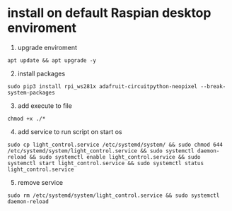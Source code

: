 # install on default Raspian desktop enviroment
1. upgrade enviroment
```
apt update && apt upgrade -y
```
2. install packages
```
sudo pip3 install rpi_ws281x adafruit-circuitpython-neopixel --break-system-packages
```
3. add execute to file 
```
chmod +x ./*
```
4. add service to run script on start os
```
sudo cp light_control.service /etc/systemd/system/ && sudo chmod 644 /etc/systemd/system/light_control.service && sudo systemctl daemon-reload && sudo systemctl enable light_control.service && sudo systemctl start light_control.service && sudo systemctl status light_control.service
```


5. remove service
```
sudo rm /etc/systemd/system/light_control.service && sudo systemctl daemon-reload
```